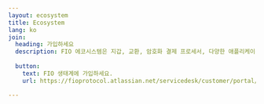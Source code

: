 ```yaml
---
layout: ecosystem
title: Ecosystem
lang: ko 
join:
  heading: 가입하세요
  description: FIO 에코시스템은 지갑, 교환, 암호화 결제 프로세서, 다양한 애플리케이션 및 프로토콜 지원으로 구성됩니다. FIO 회원은 FIO 프로토콜을 위해 특정 리소스를 제공하기로 약속한 FIO 에코시스템 참가자의 특정 그룹입니다.
  
  button:
    text: FIO 생태계에 가입하세요.
    url: https://fioprotocol.atlassian.net/servicedesk/customer/portal/3/group/-1

---
```

